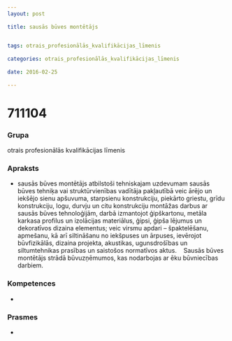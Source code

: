 ```yaml
---
layout: post
    
title: sausās būves montētājs

    
tags: otrais_profesionālās_kvalifikācijas_līmenis
    
categories: otrais_profesionālās_kvalifikācijas_līmenis
    
date: 2016-02-25
    
---
```

# 711104

### Grupa
otrais profesionālās kvalifikācijas līmenis


### Apraksts

*  sausās būves montētājs atbilstoši tehniskajam uzdevumam sausās būves tehniķa vai struktūrvienības vadītāja pakļautībā veic ārējo un iekšējo sienu apšuvuma, starpsienu konstrukciju, piekārto griestu, grīdu konstrukciju, logu, durvju un citu konstrukciju montāžas darbus ar sausās būves tehnoloģijām, darbā izmantojot ģipškartonu, metāla karkasa profilus un izolācijas materiālus, ģipsi, ģipša lējumus un dekoratīvos dizaina elementus; veic virsmu apdari – špaktelēšanu, apmešanu, kā arī siltināšanu no iekšpuses un ārpuses, ievērojot būvfizikālās, dizaina projekta, akustikas, ugunsdrošības un siltumtehnikas prasības un saistošos normatīvos aktus.     Sausās būves montētājs strādā būvuzņēmumos, kas nodarbojas ar ēku būvniecības darbiem.

### Kompetences

* 

### Prasmes 
* 